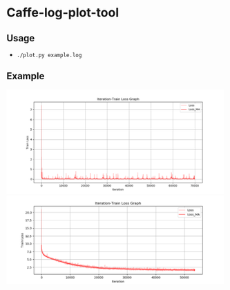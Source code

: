 # Caffe-log-plot-tool
## Usage
- `./plot.py example.log`

## Example
![](./img/Figure_2.png)
![](./img/Figure_1.png)
